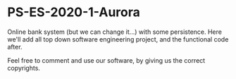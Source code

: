# PS-ES-2020-1-Aurora

Online bank system (but we can change it...) with some persistence.
Here we'll add all top down software engineering project, and the functional code after.

Feel free to comment and use our software, by giving us the correct copyrights.
